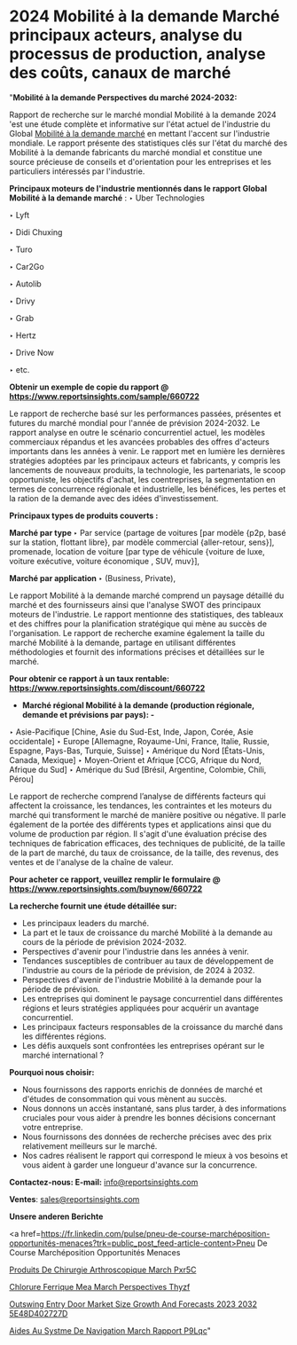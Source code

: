 # 2024 Mobilité à la demande Marché principaux acteurs, analyse du processus de production, analyse des coûts, canaux de marché

"<strong>Mobilité à la demande Perspectives du marché 2024-2032:</strong>

Rapport de recherche sur le marché mondial Mobilité à la demande 2024 'est une étude complète et informative sur l'état actuel de l'industrie du Global <a href=https://www.reportsinsights.com/sample/660722>Mobilité à la demande marché</a> en mettant l'accent sur l'industrie mondiale. Le rapport présente des statistiques clés sur l'état du marché des Mobilité à la demande fabricants du marché mondial et constitue une source précieuse de conseils et d'orientation pour les entreprises et les particuliers intéressés par l'industrie.

<strong>Principaux moteurs de l'industrie mentionnés dans le rapport Global Mobilité à la demande marché</strong> :
‣ Uber Technologies

‣ Lyft

‣ Didi Chuxing

‣ Turo

‣ Car2Go

‣ Autolib

‣ Drivy

‣ Grab

‣ Hertz

‣ Drive Now

‣ etc.

<strong>Obtenir un exemple de copie du rapport @ <a href=https://www.reportsinsights.com/sample/660722>https://www.reportsinsights.com/sample/660722</a></strong>

Le rapport de recherche basé sur les performances passées, présentes et futures du marché mondial pour l'année de prévision 2024-2032. Le rapport analyse en outre le scénario concurrentiel actuel, les modèles commerciaux répandus et les avancées probables des offres d'acteurs importants dans les années à venir. Le rapport met en lumière les dernières stratégies adoptées par les principaux acteurs et fabricants, y compris les lancements de nouveaux produits, la technologie, les partenariats, le scoop opportuniste, les objectifs d'achat, les coentreprises, la segmentation en termes de concurrence régionale et industrielle, les bénéfices, les pertes et la ration de la demande avec des idées d'investissement.

<strong>Principaux types de produits couverts :</strong>

<strong>Marché par type </strong>
‣ Par service (partage de voitures [par modèle {p2p, basé sur la station, flottant libre}, par modèle commercial {aller-retour, sens}], promenade, location de voiture [par type de véhicule {voiture de luxe, voiture exécutive, voiture économique , SUV, muv}],

<strong>Marché par application </strong>
‣ (Business, Private),

Le rapport Mobilité à la demande marché comprend un paysage détaillé du marché et des fournisseurs ainsi que l'analyse SWOT des principaux moteurs de l'industrie. Le rapport mentionne des statistiques, des tableaux et des chiffres pour la planification stratégique qui mène au succès de l'organisation. Le rapport de recherche examine également la taille du marché Mobilité à la demande, partage en utilisant différentes méthodologies et fournit des informations précises et détaillées sur le marché.

<strong>Pour obtenir ce rapport à un taux rentable: <a href=https://www.reportsinsights.com/discount/660722>https://www.reportsinsights.com/discount/660722</a></strong>
<ul>
  <li><strong>Marché régional Mobilité à la demande (production régionale, demande et prévisions par pays): -</strong></li>
</ul>
‣ Asie-Pacifique [Chine, Asie du Sud-Est, Inde, Japon, Corée, Asie occidentale]
‣ Europe [Allemagne, Royaume-Uni, France, Italie, Russie, Espagne, Pays-Bas, Turquie, Suisse]
‣ Amérique du Nord [États-Unis, Canada, Mexique]
‣ Moyen-Orient et Afrique [CCG, Afrique du Nord, Afrique du Sud]
‣ Amérique du Sud [Brésil, Argentine, Colombie, Chili, Pérou]

Le rapport de recherche comprend l’analyse de différents facteurs qui affectent la croissance, les tendances, les contraintes et les moteurs du marché qui transforment le marché de manière positive ou négative. Il parle également de la portée des différents types et applications ainsi que du volume de production par région. Il s'agit d'une évaluation précise des techniques de fabrication efficaces, des techniques de publicité, de la taille de la part de marché, du taux de croissance, de la taille, des revenus, des ventes et de l'analyse de la chaîne de valeur.

<strong>Pour acheter ce rapport, veuillez remplir le formulaire @   <a href=https://www.reportsinsights.com/buynow/660722>https://www.reportsinsights.com/buynow/660722</a></strong>

<strong>La recherche fournit une étude détaillée sur:</strong>
<ul>
  <li>Les principaux leaders du marché.</li>
  <li>La part et le taux de croissance du marché Mobilité à la demande au cours de la période de prévision 2024-2032.</li>
  <li>Perspectives d'avenir pour l'industrie dans les années à venir.</li>
  <li>Tendances susceptibles de contribuer au taux de développement de l'industrie au cours de la période de prévision, de 2024 à 2032.</li>
  <li>Perspectives d'avenir de l'industrie Mobilité à la demande pour la période de prévision.</li>
  <li>Les entreprises qui dominent le paysage concurrentiel dans différentes régions et leurs stratégies appliquées pour acquérir un avantage concurrentiel.</li>
  <li>Les principaux facteurs responsables de la croissance du marché dans les différentes régions.</li>
  <li>Les défis auxquels sont confrontées les entreprises opérant sur le marché international ?</li>
</ul>
<strong>Pourquoi nous choisir:</strong>
<ul>
  <li>Nous fournissons des rapports enrichis de données de marché et d'études de consommation qui vous mènent au succès.</li>
  <li>Nous donnons un accès instantané, sans plus tarder, à des informations cruciales pour vous aider à prendre les bonnes décisions concernant votre entreprise.</li>
  <li>Nous fournissons des données de recherche précises avec des prix relativement meilleurs sur le marché.</li>
  <li>Nos cadres réalisent le rapport qui correspond le mieux à vos besoins et vous aident à garder une longueur d'avance sur la concurrence.</li>
</ul>
<strong>Contactez-nous:
</strong><strong>E-mail:</strong> <a href=mailto:info@reportsinsights.com>info@reportsinsights.com</a>

<strong>Ventes</strong>: <a href=mailto:sales@reportsinsights.com>sales@reportsinsights.com</a>

<strong>Unsere anderen Berichte</strong>

<a href=https://fr.linkedin.com/pulse/pneu-de-course-marchéposition-opportunités-menaces?trk=public_post_feed-article-content>Pneu De Course Marchéposition Opportunités Menaces</a>

<a href=https://www.linkedin.com/pulse/produits-de-chirurgie-arthroscopique-march%C3%A9-pxr5c/>Produits De Chirurgie Arthroscopique March Pxr5C</a>

<a href=https://www.linkedin.com/pulse/chlorure-ferrique-mea-march%C3%A9-perspectives-thyzf/>Chlorure Ferrique Mea March Perspectives Thyzf</a>

<a href=https://medium.com/@atulpawarpune12/outswing-entry-door-market-size-growth-and-forecasts-2023-2032-5e48d402727d>Outswing Entry Door Market Size Growth And Forecasts 2023 2032 5E48D402727D</a>

<a href=https://www.linkedin.com/pulse/aides-au-syst%C3%A8me-de-navigation-march%C3%A9-rapport-p9lqc/>Aides Au Systme De Navigation March Rapport P9Lqc</a>"

